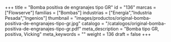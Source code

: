 +++
title = "Bomba positiva de engranajes tipo GR"
id = "136"
marcas = ["Flowserve"]
familias = ["Bombas"]
industrias = ["Energía","Industria Pesada","Ingenios"]
thumbnail = "images/productos/original-bomba-positiva-de-engranajes-tipo-gr.jpg"
catalogo = "/catalogos/original-bomba-positiva-de-engranajes-tipo-gr.pdf"
meta_description = "Bomba tipo GR, positiva, Vicking"
meta_keywords = ""
weight = 136
draft = false
+++
